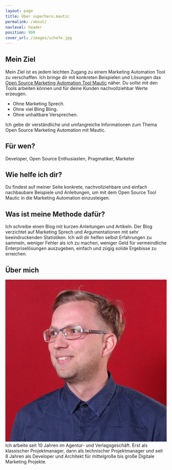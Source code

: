 ```yaml
---
layout: page
title: Über superhero.mautic
permalink: /about/
navlevel: header
position: 999
cover_url: /images/schafe.jpg
---
```

[ich]: /images/thomas.jpg "Thomas"


## Mein Ziel
Mein Ziel ist es jedem leichten Zugang zu einem Marketing Automation Tool zu verschaffen.
Ich bringe dir mit konkreten Beispielen und Lösungen das [Open Source Marketing Automation Tool Mautic](https://www.mautic.org/) näher.
Du sollst mit den Tools arbeiten können und für deine Kunden nachvollziehbar Werte erzeugen.
 
* Ohne Marketing Sprech. 
* Ohne viel Bling Bling. 
* Ohne unhaltbare Versprechen. 

Ich gebe dir verständliche und umfangreiche Informationen zum Thema Open Source Marketing Automation mit Mautic.

## Für wen?
Developer, Open Source Enthusiasten, Pragmatiker, Marketer

## Wie helfe ich dir?
Du findest auf meiner Seite konkrete, nachvollziehbare und einfach nachbaubare Beispiele und Anleitungen,
um mit dem Open Source Tool Mautic in die Marketing Automation einzusteigen.

## Was ist meine Methode dafür?
Ich schreibe einen Blog mit kurzen Anleitungen und Artikeln.
Der Blog verzichtet auf Marketing Sprech und Argumentationen mit sehr beeindruckenden Statistiken. Ich 
will dir helfen selbst Erfahrungen zu sammeln, weniger Fehler als ich zu machen, weniger Geld für vermeindliche
Enterpriselösungen auszugeben, einfach und zügig solide Ergebisse zu erreichen.

## Über mich
![Thomas][ich]
Ich arbeite seit 10 Jahren im Agentur- und Verlagsgeschäft. Erst als klassischer Projektmanager, 
dann als technischer Projektmanager und seit 8 Jahren als Developer und Architekt für mittelgroße bis 
große Digitale Marketing Projekte.
